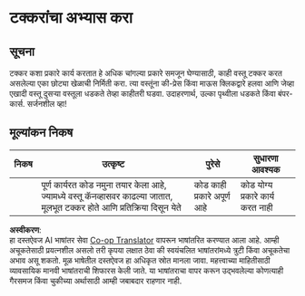 <!--
CO_OP_TRANSLATOR_METADATA:
{
  "original_hash": "8a0a097b45e7c75a611e2795e4013f16",
  "translation_date": "2025-08-25T22:26:24+00:00",
  "source_file": "6-space-game/4-collision-detection/assignment.md",
  "language_code": "mr"
}
-->
# टक्करांचा अभ्यास करा

## सूचना

टक्कर कशा प्रकारे कार्य करतात हे अधिक चांगल्या प्रकारे समजून घेण्यासाठी, काही वस्तू टक्कर करत असलेल्या एका छोट्या खेळाची निर्मिती करा. त्या वस्तूंना की-प्रेस किंवा माऊस क्लिकद्वारे हलवा आणि जेव्हा एखादी वस्तू दुसऱ्या वस्तूला धडकते तेव्हा काहीतरी घडवा. उदाहरणार्थ, उल्का पृथ्वीला धडकते किंवा बंपर-कार्स. सर्जनशील व्हा!

## मूल्यांकन निकष

| निकष      | उत्कृष्ट                                                                                                                | पुरेसे                       | सुधारणा आवश्यक |
| --------- | ----------------------------------------------------------------------------------------------------------------------- | ---------------------------- | --------------- |
|           | पूर्ण कार्यरत कोड नमुना तयार केला आहे, ज्यामध्ये वस्तू कॅनव्हासवर काढल्या जातात, मूलभूत टक्कर होते आणि प्रतिक्रिया दिसून येते | कोड काही प्रकारे अपूर्ण आहे | कोड योग्य प्रकारे कार्य करत नाही |

**अस्वीकरण**:  
हा दस्तऐवज AI भाषांतर सेवा [Co-op Translator](https://github.com/Azure/co-op-translator) वापरून भाषांतरित करण्यात आला आहे. आम्ही अचूकतेसाठी प्रयत्नशील असलो तरी कृपया लक्षात ठेवा की स्वयंचलित भाषांतरांमध्ये त्रुटी किंवा अचूकतेचा अभाव असू शकतो. मूळ भाषेतील दस्तऐवज हा अधिकृत स्रोत मानला जावा. महत्त्वाच्या माहितीसाठी व्यावसायिक मानवी भाषांतराची शिफारस केली जाते. या भाषांतराचा वापर करून उद्भवलेल्या कोणत्याही गैरसमज किंवा चुकीच्या अर्थासाठी आम्ही जबाबदार राहणार नाही.